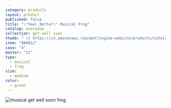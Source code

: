 ```yaml
---
category: products
layout: product
published: false
title: "\"Feel Better\" Musical Frog"
catalog: everyday
collection: get well soon
thumb: " \t https://s3.amazonaws.com/pettingzoo-website/products/catalogs/everyday/Product+Images/806012-feelbetterfrog.jpg"
item: "806012"
case: "4"
master: "12"
type: 
  - musical
  - frog
size: 
  - medium
color: 
  - green
---
```


![musical get well soon frog](https://s3.amazonaws.com/pettingzoo-website/products/catalogs/everyday/Product+Images/806012-feelbetterfrog.jpg)
